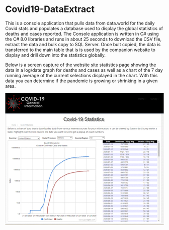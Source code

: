 # Covid19-DataExtract
This is a console application that pulls data from data.world for the daily Covid stats and populates a database used to display the global statistics of deaths and cases reported. The Console application is written in C# using the C# 8.0 libraries and runs in about 25 seconds to download the CSV file, extract the data and bulk copy to SQL Server. Once bult copied, the data is transferred to the main table that is is used by the companion website to display and drill down into the statistics globally.

Below is a screen capture of the website site statistics page showing the data in a log/date graph for deaths and cases as well as a chart of the 7 day running average of the current selections displayed in the chart. With this data you can determine if the pandemic is growing or shrinking in a given area.

<img src="https://github.com/LeoMrozek1895/Covid19-DataExtract/blob/master/images/Covid-19-screen-capture.gif?raw=true" alt="Covid-19 site" />

